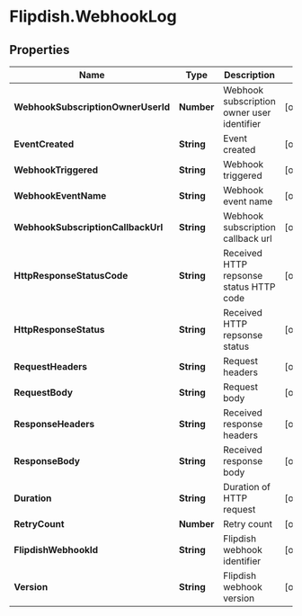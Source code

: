 # Flipdish.WebhookLog

## Properties
Name | Type | Description | Notes
------------ | ------------- | ------------- | -------------
**WebhookSubscriptionOwnerUserId** | **Number** | Webhook subscription owner user identifier | [optional] 
**EventCreated** | **String** | Event created | [optional] 
**WebhookTriggered** | **String** | Webhook triggered | [optional] 
**WebhookEventName** | **String** | Webhook event name | [optional] 
**WebhookSubscriptionCallbackUrl** | **String** | Webhook subscription callback url | [optional] 
**HttpResponseStatusCode** | **String** | Received HTTP repsonse status HTTP code | [optional] 
**HttpResponseStatus** | **String** | Received HTTP repsonse status | [optional] 
**RequestHeaders** | **String** | Request headers | [optional] 
**RequestBody** | **String** | Request body | [optional] 
**ResponseHeaders** | **String** | Received response headers | [optional] 
**ResponseBody** | **String** | Received response body | [optional] 
**Duration** | **String** | Duration of HTTP request | [optional] 
**RetryCount** | **Number** | Retry count | [optional] 
**FlipdishWebhookId** | **String** | Flipdish webhook identifier | [optional] 
**Version** | **String** | Flipdish webhook version | [optional] 


